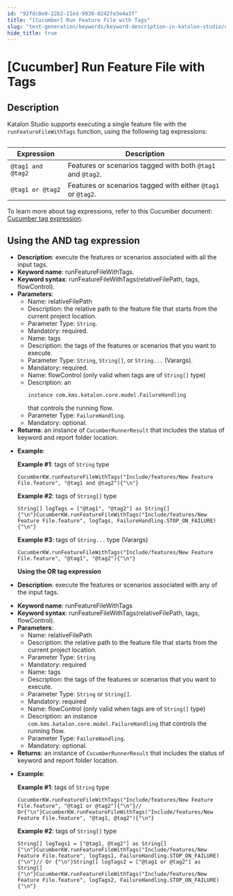 ```yaml
---
id: "92fdc0e0-22b2-11ed-9930-0242fe3e4a3f"
title: "[Cucumber] Run Feature File with Tags"
slug: "test-generation/keywords/keyword-description-in-katalon-studio/cucumber-keywords/cucumber-run-feature-file-with-tags"
hide_title: true
---
```


# <a id="id_0" class="anchor_top_offset"/><a id="ariaid-title1" class="anchor_top_offset"/>[Cucumber] Run Feature File with Tags


## <a id="id_0__id" class="anchor_top_offset"/>Description

              
<p xmlns="http://www.w3.org/1999/xhtml" className="p">Katalon Studio supports executing a single feature file with the   <code className="ph codeph">runFeatureFileWithTags</code> function, using the following   tag expressions:</p> 
      
<table xmlns="http://www.w3.org/1999/xhtml" className="table"><caption /><thead className="thead"><tr className><th className="entry anchor_top_offset" id="id_0__id__entry__1">         <strong className="ph b">Expression</strong>       </th><th className="entry anchor_top_offset" id="id_0__id__entry__2">         <strong className="ph b">Description</strong>       </th></tr></thead><tbody className="tbody"><tr className><td className="entry" headers="id_0__id__entry__1 id_0__id__entry__2 ">         <code className="ph codeph">@tag1 and @tag2</code>       </td><td className="entry" headers="id_0__id__entry__1 id_0__id__entry__2 ">Features or scenarios tagged with both <code className="ph codeph">@tag1</code> and         <code className="ph codeph">@tag2</code>.</td></tr><tr className><td className="entry" headers="id_0__id__entry__1 id_0__id__entry__2 ">         <code className="ph codeph">@tag1 or @tag2</code>       </td><td className="entry" headers="id_0__id__entry__1 id_0__id__entry__2 ">Features or scenarios tagged with either <code className="ph codeph">@tag1</code> or         <code className="ph codeph">@tag2</code>.</td></tr></tbody></table> 
<p xmlns="http://www.w3.org/1999/xhtml" className="p">To learn more about tag expressions, refer to this Cucumber   document: <a className="xref j-external-link" href="https://cucumber.io/docs/cucumber/api/#tag-expressions" target="_blank">Cucumber     tag expression</a>.</p> 
            

## <a id="id_0__id_1" class="anchor_top_offset"/>Using the AND tag expression

              
<ul xmlns="http://www.w3.org/1999/xhtml" className="ul"><li className="li">     <strong className="ph b">Description</strong>: execute the features or scenarios     associated with all the input tags.</li><li className="li">     <strong className="ph b">Keyword name</strong>: runFeatureFileWithTags.</li><li className="li">     <strong className="ph b">Keyword syntax</strong>:     runFeatureFileWithTags(relativeFilePath, tags, flowControl).</li><li className="li">     <strong className="ph b">Parameters</strong>:      <ul className="ul"><li className="li">Name: relativeFilePath</li><li className="li">Description: the relative path to the feature file that starts         from the current project location.</li><li className="li">Parameter Type: <code className="ph codeph">String</code>.</li><li className="li">Mandatory: required.</li><li className="li">Name: tags</li><li className="li">Description: the tags of the features or scenarios that you         want to execute.</li><li className="li">Parameter Type: <code className="ph codeph">String</code>, <code className="ph codeph">String[]</code>, or         <code className="ph codeph">String...</code> (Varargs).</li><li className="li">Mandatory: required.</li><li className="li">Name: flowControl (only valid when tags are of         <code className="ph codeph">String[]</code> type)</li><li className="li">Description: an <pre className="pre codeblock"><code>instance com.kms.katalon.core.model.FailureHandling</code></pre> that controls the         running flow.</li><li className="li">Parameter Type: <code className="ph codeph">FailureHandling</code>.</li><li className="li">Mandatory: optional.</li></ul>   </li><li className="li">     <strong className="ph b">Returns</strong>: an instance of     <code className="ph codeph">CucumberRunnerResult</code> that includes the status of     keyword and report folder location.</li><li className="li">     <p className="p">       <strong className="ph b">Example</strong>:</p>     <p className="p">       <strong className="ph b">Example #1</strong>: tags of <code className="ph codeph">String</code>       type</p>     <pre className="pre codeblock"><code>CucumberKW.runFeatureFileWithTags("Include/features/New Feature File.feature", "@tag1 and @tag2"){"\n"}</code></pre>     <p className="p">       <strong className="ph b">Example #2</strong>: tags of <code className="ph codeph">String[]</code>       type</p>     <pre className="pre codeblock"><code>String[] logTags = ["@tag1", "@tag2"] as String[]{"\n"}CucumberKW.runFeatureFileWithTags("Include/features/New Feature File.feature", logTags, FailureHandling.STOP_ON_FAILURE){"\n"}</code></pre>     <p className="p">       <strong className="ph b">Example #3</strong>: tags of <code className="ph codeph">String...</code> type       (Varargs)</p>     <pre className="pre codeblock"><code>CucumberKW.runFeatureFileWithTags("Include/features/New Feature File.feature", "@tag1", "@tag2"){"\n"}</code></pre>     <strong className="ph b">Using the OR tag expression</strong>   </li><li className="li">     <p className="p">       <strong className="ph b">Description</strong>: execute the features or scenarios       associated with any of the input tags.</p>   </li><li className="li">     <strong className="ph b">Keyword name</strong>: runFeatureFileWithTags</li><li className="li">     <strong className="ph b">Keyword syntax</strong>:     runFeatureFileWithTags(relativeFilePath, tags, flowControl).</li><li className="li">     <strong className="ph b">Parameters</strong>:      <ul className="ul"><li className="li">Name: relativeFilePath</li><li className="li">Description: the relative path to the feature file that starts         from the current project location.</li><li className="li">Parameter Type: <code className="ph codeph">String</code>       </li><li className="li">Mandatory: required</li><li className="li">Name: tags</li><li className="li">Description: the tags of the features or scenarios that you         want to execute.</li><li className="li">Parameter Type: <code className="ph codeph">String</code> or         <code className="ph codeph">String[]</code>.</li><li className="li">Mandatory: required</li><li className="li">Name: flowControl (only valid when tags are of         <code className="ph codeph">String[]</code> type)</li><li className="li">Description: an instance         <code className="ph codeph">com.kms.katalon.core.model.FailureHandling</code> that         controls the running flow.</li><li className="li">Parameter Type: <code className="ph codeph">FailureHandling</code>.</li><li className="li">Mandatory: optional.</li></ul>   </li><li className="li">     <strong className="ph b">Returns</strong>: an instance of     <code className="ph codeph">CucumberRunnerResult</code> that includes the status of     keyword and report folder location.</li><li className="li">     <p className="p">       <strong className="ph b">Example</strong>:</p>     <p className="p">       <strong className="ph b">Example #1</strong>: tags of <code className="ph codeph">String</code>       type</p>     <pre className="pre codeblock"><code>CucumberKW.runFeatureFileWithTags("Include/features/New Feature File.feature", "@tag1 or @tag2"){"\n"}// Or{"\n"}CucumberKW.runFeatureFileWithTags("Include/features/New Feature File.feature", "@tag1, @tag2"){"\n"}</code></pre>     <p className="p">       <strong className="ph b">Example #2</strong>: tags of <code className="ph codeph">String[]</code>       type</p>     <pre className="pre codeblock"><code>String[] logTags1 = ["@tag1, @tag2"] as String[]{"\n"}CucumberKW.runFeatureFileWithTags("Include/features/New Feature File.feature", logTags1, FailureHandling.STOP_ON_FAILURE){"\n"}// Or {"\n"}String[] logTags2 = ["@tag1 or @tag2"] as String[]{"\n"}CucumberKW.runFeatureFileWithTags("Include/features/New Feature File.feature", logTags2, FailureHandling.STOP_ON_FAILURE){"\n"}</code></pre>   </li></ul> 
      
